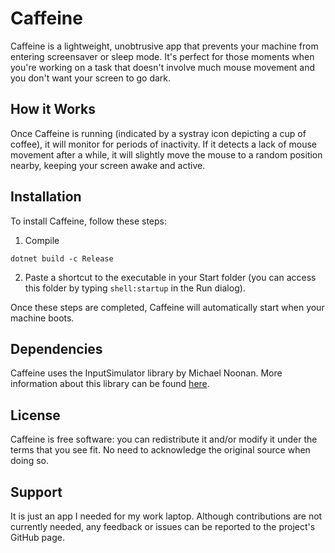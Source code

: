 # Caffeine

Caffeine is a lightweight, unobtrusive app that prevents your machine from entering screensaver or sleep mode. It's perfect for those moments when you're working on a task that doesn't involve much mouse movement and you don't want your screen to go dark.

## How it Works

Once Caffeine is running (indicated by a systray icon depicting a cup of coffee), it will monitor for periods of inactivity. If it detects a lack of mouse movement after a while, it will slightly move the mouse to a random position nearby, keeping your screen awake and active.

## Installation

To install Caffeine, follow these steps:

1. Compile
```console
dotnet build -c Release
```
2. Paste a shortcut to the executable in your Start folder (you can access this folder by typing `shell:startup` in the Run dialog).

Once these steps are completed, Caffeine will automatically start when your machine boots.

## Dependencies

Caffeine uses the InputSimulator library by Michael Noonan. More information about this library can be found [here](https://github.com/michaelnoonan/inputsimulator).

## License

Caffeine is free software: you can redistribute it and/or modify it under the terms that you see fit. No need to acknowledge the original source when doing so.

## Support

It is just an app I needed for my work laptop.
Although contributions are not currently needed, any feedback or issues can be reported to the project's GitHub page.
